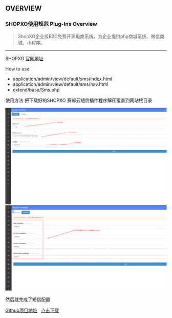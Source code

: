 ## OVERVIEW

### SHOPXO使用规范 Plug-Ins Overview

>ShopXO企业级B2C免费开源电商系统，为企业提供php商城系统、微信商城、小程序。

------

SHOPXO  [官网地址](https://shopxo.net/)

How to use

-	application/admin/view/default/sms/index.html
-	application/admin/view/default/sms/nav.html
-	extend/base/Sms.php

使用方法
    把下载好的SHOPXO 赛邮云短信插件程序解压覆盖到网站根目录

![Submail](./markdown/1.png)
![Submail](./markdown/2.png)


然后就完成了短信配置


[Github项目地址](https://github.com/submail-developers/shopxo_sms)&nbsp;&nbsp;&nbsp;[点击下载](https://github.com/submail-developers/shopxo_sms/archive/master.zip)
